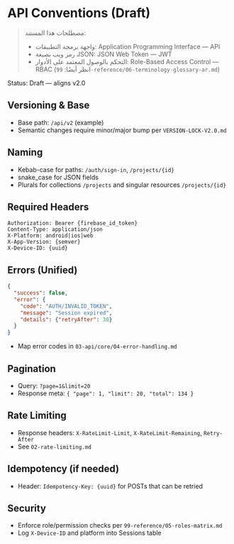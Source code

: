 # API Conventions (Draft)

> مصطلحات هذا المستند:
> - واجهة برمجة التطبيقات: Application Programming Interface — API
> - رمز ويب بصيغة JSON: JSON Web Token — JWT
> - التحكم بالوصول المعتمد على الأدوار: Role-Based Access Control — RBAC
> (انظر أيضًا: `99-reference/06-terminology-glossary-ar.md`)

Status: Draft — aligns v2.0

## Versioning & Base
- Base path: `/api/v2` (example)
- Semantic changes require minor/major bump per `VERSION-LOCK-V2.0.md`

## Naming
- Kebab-case for paths: `/auth/sign-in`, `/projects/{id}`
- snake_case for JSON fields
- Plurals for collections `/projects` and singular resources `/projects/{id}`

## Required Headers
```
Authorization: Bearer {firebase_id_token}
Content-Type: application/json
X-Platform: android|ios|web
X-App-Version: {semver}
X-Device-ID: {uuid}
```

## Errors (Unified)
```json
{
  "success": false,
  "error": {
    "code": "AUTH/INVALID_TOKEN",
    "message": "Session expired",
    "details": {"retryAfter": 30}
  }
}
```
- Map error codes in `03-api/core/04-error-handling.md`

## Pagination
- Query: `?page=1&limit=20`
- Response meta: `{ "page": 1, "limit": 20, "total": 134 }`

## Rate Limiting
- Response headers: `X-RateLimit-Limit`, `X-RateLimit-Remaining`, `Retry-After`
- See `02-rate-limiting.md`

## Idempotency (if needed)
- Header: `Idempotency-Key: {uuid}` for POSTs that can be retried

## Security
- Enforce role/permission checks per `99-reference/05-roles-matrix.md`
- Log `X-Device-ID` and platform into Sessions table
